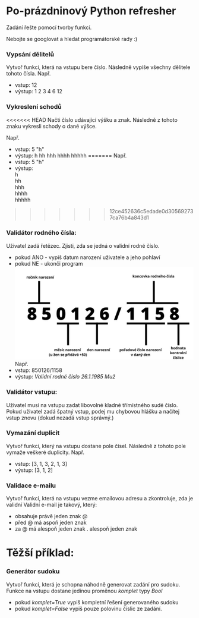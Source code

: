 # Po-prázdninový Python refresher

Zadání řešte pomocí tvorby funkcí.

Nebojte se googlovat a hledat programátorské rady :)

### Vypsání dělitelů

Vytvoř funkci, která na vstupu bere číslo. Následně vypíše všechny dělitele tohoto čísla.
Např.

- vstup: 12
- výstup:
  1
  2
  3
  4
  6
  12

### Vykreslení schodů

<<<<<<< HEAD
Načti číslo udávající výšku a znak. Následně z tohoto znaku vykresli schody o dané výšce.

Např.

- vstup: 5 "h"
- výstup:
  h
  hh
  hhh
  hhhh
  hhhhh
=======
 Např.
 - vstup: 5 "h"
 - výstup:<br>
    h<br>
    hh<br>
    hhh<br>
    hhhh<br>
    hhhhh
>>>>>>> 12ce452636c5edade0d305692737ca76b4a843d1

### Validátor rodného čísla:

Uživatel zadá řetězec. Zjisti, zda se jedná o validní rodné číslo.

- pokud ANO - vypiš datum narození uživatele a jeho pohlaví
- pokud NE - ukonči program
  ![tahak k datu narození](helpers/datum-narozeni-1404272651.jpg)
  Např.
- vstup: 850126/1158
- výstup:
  _Validní rodné číslo_
  _26.1.1985_
  _Muž_

### Validátor vstupu:

Uživatel musí na vstupu zadat libovolné kladné třímístného sudé číslo. Pokud uživatel zadá špatný vstup, podej mu chybovou hlášku a načítej vstup znovu (dokud nezadá vstup správný.)

### Vymazání duplicit

Vytvoř funkci, který na vstupu dostane pole čísel. Následně z tohoto pole vymaže veškeré duplicity.
Např.

- vstup: [3, 1, 3, 2, 1, 3]
- výstup: [3, 1, 2]

### Validace e-mailu

Vytvoř funkci, která na vstupu vezme emailovou adresu a zkontroluje, zda je validní
Validní e-mail je takový, který:

- obsahuje právě jeden znak @
- před @ má aspoň jeden znak
- za @ má alespoň jeden znak . alespoň jeden znak

# Těžší příklad:

### Generátor sudoku

Vytvoř funkci, která je schopna náhodně generovat zadání pro sudoku. Funkce na vstupu dostane jedinou proměnou _komplet_ typy _Bool_

- pokud _komplet=True_ vypiš kompletní řešení generovaného sudoku
- pokud _komplet=False_ vypiš pouze polovinu číslic ze zadání.
